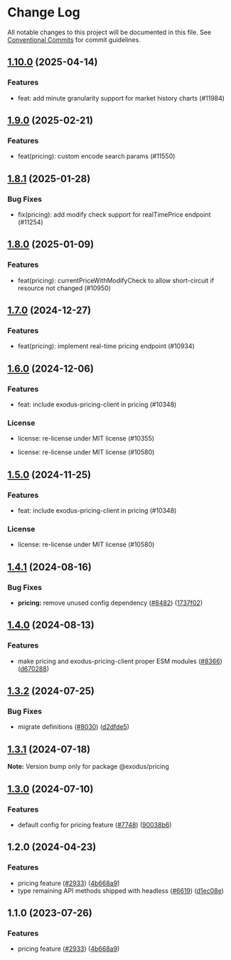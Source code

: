 # Change Log

All notable changes to this project will be documented in this file.
See [Conventional Commits](https://conventionalcommits.org) for commit guidelines.

## [1.10.0](https://github.com/ExodusMovement/exodus-hydra/compare/@exodus/pricing@1.9.0...@exodus/pricing@1.10.0) (2025-04-14)

### Features

- feat: add minute granularity support for market history charts (#11984)

## [1.9.0](https://github.com/ExodusMovement/exodus-hydra/compare/@exodus/pricing@1.8.1...@exodus/pricing@1.9.0) (2025-02-21)

### Features

- feat(pricing): custom encode search params (#11550)

## [1.8.1](https://github.com/ExodusMovement/exodus-hydra/compare/@exodus/pricing@1.8.0...@exodus/pricing@1.8.1) (2025-01-28)

### Bug Fixes

- fix(pricing): add modify check support for realTimePrice endpoint (#11254)

## [1.8.0](https://github.com/ExodusMovement/exodus-hydra/compare/@exodus/pricing@1.7.0...@exodus/pricing@1.8.0) (2025-01-09)

### Features

- feat(pricing): currentPriceWithModifyCheck to allow short-circuit if resource not changed (#10950)

## [1.7.0](https://github.com/ExodusMovement/exodus-hydra/compare/@exodus/pricing@1.6.0...@exodus/pricing@1.7.0) (2024-12-27)

### Features

- feat(pricing): implement real-time pricing endpoint (#10934)

## [1.6.0](https://github.com/ExodusMovement/exodus-hydra/compare/@exodus/pricing@1.4.1...@exodus/pricing@1.6.0) (2024-12-06)

### Features

- feat: include exodus-pricing-client in pricing (#10348)

### License

- license: re-license under MIT license (#10355)

- license: re-license under MIT license (#10580)

## [1.5.0](https://github.com/ExodusMovement/exodus-hydra/compare/@exodus/pricing@1.4.1...@exodus/pricing@1.5.0) (2024-11-25)

### Features

- feat: include exodus-pricing-client in pricing (#10348)

### License

- license: re-license under MIT license (#10580)

## [1.4.1](https://github.com/ExodusMovement/exodus-hydra/compare/@exodus/pricing@1.4.0...@exodus/pricing@1.4.1) (2024-08-16)

### Bug Fixes

- **pricing:** remove unused config dependency ([#8482](https://github.com/ExodusMovement/exodus-hydra/issues/8482)) ([1737f02](https://github.com/ExodusMovement/exodus-hydra/commit/1737f027c313047d72cd6c58be6332a65517df60))

## [1.4.0](https://github.com/ExodusMovement/exodus-hydra/compare/@exodus/pricing@1.3.2...@exodus/pricing@1.4.0) (2024-08-13)

### Features

- make pricing and exodus-pricing-client proper ESM modules ([#8366](https://github.com/ExodusMovement/exodus-hydra/issues/8366)) ([d670288](https://github.com/ExodusMovement/exodus-hydra/commit/d670288cfab08fcf4c70d6417dde24daf4d455ff))

## [1.3.2](https://github.com/ExodusMovement/exodus-hydra/compare/@exodus/pricing@1.3.1...@exodus/pricing@1.3.2) (2024-07-25)

### Bug Fixes

- migrate definitions ([#8030](https://github.com/ExodusMovement/exodus-hydra/issues/8030)) ([d2dfde5](https://github.com/ExodusMovement/exodus-hydra/commit/d2dfde55dfa843eb52842f64b3aac3a6f9a59069))

## [1.3.1](https://github.com/ExodusMovement/exodus-hydra/compare/@exodus/pricing@1.3.0...@exodus/pricing@1.3.1) (2024-07-18)

**Note:** Version bump only for package @exodus/pricing

## [1.3.0](https://github.com/ExodusMovement/exodus-hydra/compare/@exodus/pricing@1.2.0...@exodus/pricing@1.3.0) (2024-07-10)

### Features

- default config for pricing feature ([#7748](https://github.com/ExodusMovement/exodus-hydra/issues/7748)) ([90038b6](https://github.com/ExodusMovement/exodus-hydra/commit/90038b6431f9aada66789ddee5035400caf97046))

## 1.2.0 (2024-04-23)

### Features

- pricing feature ([#2933](https://github.com/ExodusMovement/exodus-hydra/issues/2933)) ([4b668a9](https://github.com/ExodusMovement/exodus-hydra/commit/4b668a9ee8f48abf4323379c0923a54a1d1f6c9b))
- type remaining API methods shipped with headless ([#6619](https://github.com/ExodusMovement/exodus-hydra/issues/6619)) ([d1ec08e](https://github.com/ExodusMovement/exodus-hydra/commit/d1ec08e695f0df2c9e63b01169c746ef872fe541))

## 1.1.0 (2023-07-26)

### Features

- pricing feature ([#2933](https://github.com/ExodusMovement/exodus-hydra/issues/2933)) ([4b668a9](https://github.com/ExodusMovement/exodus-hydra/commit/4b668a9ee8f48abf4323379c0923a54a1d1f6c9b))
